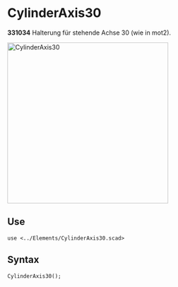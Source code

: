 # CylinderAxis30

__331034__ Halterung für stehende Achse 30 (wie in mot2).

<img width="364" alt="CylinderAxis30" src="https://user-images.githubusercontent.com/48654609/167249559-96a2e37e-2810-48ac-a33b-b9f334bf702a.png">

## Use
<pre><code>use &lt;../Elements/CylinderAxis30.scad&gt;</pre></code>

## Syntax
<pre><code>CylinderAxis30();
</pre></code>
